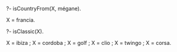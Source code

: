 ?- isCountryFrom(X, mégane).

X = francia.

?- isClassic(X).

X = ibiza ;
X = cordoba ;
X = golf ;
X = clio ;
X = twingo ;
X = corsa.
